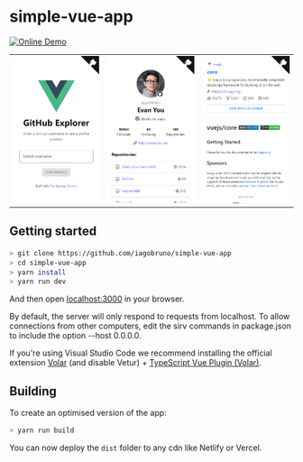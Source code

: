 # simple-vue-app

[![Online Demo](https://img.shields.io/badge/Online-Demo-brightgreen.svg)](https://simple-vue-app-iagobruno.vercel.app/)

|                               |                                  |                               |
| ----------------------------- | -------------------------------- | ----------------------------- |
| ![](./public/images/home.png) | ![](./public/images/profile.png) | ![](./public/images/repo.png) |

## Getting started

```bash
> git clone https://github.com/iagobruno/simple-vue-app
> cd simple-vue-app
> yarn install
> yarn run dev
```

And then open [localhost:3000](http://localhost:3000) in your browser.

By default, the server will only respond to requests from localhost. To allow connections from other computers, edit the sirv commands in package.json to include the option --host 0.0.0.0.

If you're using Visual Studio Code we recommend installing the official extension [Volar](https://marketplace.visualstudio.com/items?itemName=johnsoncodehk.volar) (and disable Vetur) + [TypeScript Vue Plugin (Volar)](https://marketplace.visualstudio.com/items?itemName=johnsoncodehk.vscode-typescript-vue-plugin).

## Building

To create an optimised version of the app:

```bash
> yarn run build
```

You can now deploy the `dist` folder to any cdn like Netlify or Vercel.
